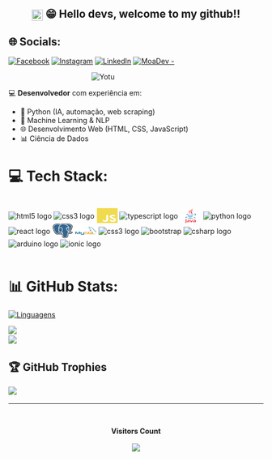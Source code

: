##  	<p  align="center"><img  src="https://raw.githubusercontent.com/MartinHeinz/MartinHeinz/master/wave.gif" width=22px  align="center" height=22px /> 😁 Hello devs, welcome to my github!!
## 🌐 Socials:

[![Facebook](https://img.shields.io/badge/Facebook-%231877F2.svg?logo=Facebook&logoColor=white)](https://www.facebook.com/moa.skt) [![Instagram](https://img.shields.io/badge/Instagram-%23E4405F.svg?logo=Instagram&logoColor=white)](https://www.instagram.com/moa.skt) [![LinkedIn](https://img.shields.io/badge/LinkedIn-%230077B5.svg?logo=linkedin&logoColor=white)](https://www.linkedin.com/in/moa-dev/) <a href="https://moaaskt.github.io/moa_dev/" target="_blank"><img src="https://img.shields.io/static/v1?label=MoaDev&message=Click&color=2ea44f" alt="MoaDev -"></a>
   

  <img alt="Yotu" src="https://media.tenor.com/TEfNj1ZBgOYAAAAC/skateboard-horogime.gif" align="right"  width='340'/>
 <br>

   
💻 **Desenvolvedor** com experiência em:  
- 🐍 Python (IA, automação, web scraping)  
- 🤖 Machine Learning & NLP  
- 🌐 Desenvolvimento Web (HTML, CSS, JavaScript)  
- 📊 Ciência de Dados  

 
# 💻 Tech Stack:

<div style="display: inline_block"><br>
  <img align="center" title="HTML5" src="https://cdn.jsdelivr.net/gh/devicons/devicon/icons/html5/html5-original.svg" height="30" width="42" alt="html5 logo"  />
  <img align="center"  title="CSS3" src="https://cdn.jsdelivr.net/gh/devicons/devicon/icons/css3/css3-original.svg" height="30" width="42" alt="css3 logo"  />
  <img align="center" title="Javascript" alt="javascript"  height="30" width="42" src="https://raw.githubusercontent.com/devicons/devicon/master/icons/javascript/javascript-plain.svg">
  <img align="center" title="typescript" src="https://cdn.jsdelivr.net/gh/devicons/devicon/icons/typescript/typescript-original.svg" height="30" width="42" alt="typescript logo"  />
  <img align="center" title="java" alt="java" height="30" width="42" src="https://github.com/devicons/devicon/blob/master/icons/java/java-original-wordmark.svg">
  <img align="center" title="python" src="https://cdn.jsdelivr.net/gh/devicons/devicon/icons/python/python-original.svg" height="30" width="42" alt="python logo"  />
  <img align="center" title="react" src="https://cdn.jsdelivr.net/gh/devicons/devicon/icons/react/react-original.svg" height="30" width="42" alt="react logo"  />
  <img align="center" title="postgresql" alt="postgresql" height="30" width="42" src="https://github.com/devicons/devicon/blob/master/icons/postgresql/postgresql-original.svg">
  <img align="center" title="mysql" alt="mysql" height="30" width="42" src="https://github.com/devicons/devicon/blob/master/icons/mysql/mysql-original-wordmark.svg">
    <img align="center" title="nodejs" src="https://cdn.jsdelivr.net/gh/devicons/devicon/icons/nodejs/nodejs-original.svg" height="30" width="42" alt="css3 logo"  />
  <img align="center" title="bootstrap"  alt="bootstrap" src="https://cdn.jsdelivr.net/gh/devicons/devicon/icons/bootstrap/bootstrap-original.svg" height="30" width="42" alt="bootstrap logo"  />
  <img align="center" title="C#" src="https://cdn.jsdelivr.net/gh/devicons/devicon/icons/csharp/csharp-original.svg" height="30" width="42" alt="csharp logo"  />
  <img align="center" title="Arduino" src="https://cdn.jsdelivr.net/gh/devicons/devicon/icons/arduino/arduino-original.svg" height="30" width="42" alt="arduino logo"  />
  <img align="center" title="Ionic" src="https://cdn.jsdelivr.net/gh/devicons/devicon/icons/ionic/ionic-original.svg" height="30" width="42" alt="ionic logo"  />
  
   

 </div>
 <br>
<div> 

 


# 📊 GitHub Stats:
[![Linguagens](https://github-profile-summary-cards.vercel.app/api/cards/repos-per-language?username=moaaskt&theme=radical)](https://github.com/moaaskt)

![](https://github-readme-stats.vercel.app/api?username=moaaskt&theme=radical&hide_border=false&include_all_commits=false&count_private=true)<br/>
![](https://github-readme-streak-stats.herokuapp.com/?user=moaaskt&theme=radical&hide_border=false)<br/>


## 🏆 GitHub Trophies
![](https://github-profile-trophy.vercel.app/?username=moaaskt&theme=radical&no-frame=false&no-bg=true&margin-w=4)







  ---
 </div>
<div align="center">
<br><p align="centre"><b>Visitors Count</b></p>  
<p align="center"><img align="center" src="https://profile-counter.glitch.me/{moaaskt}/count.svg" /></p> 
<br></div>
